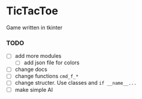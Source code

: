 # TicTacToe
Game written in tkinter
### TODO
- [ ] add more modules
    - [ ] add json file for colors
- [ ] change docs
- [ ] change functions `cmd_f_*`
- [ ] change structer. Use classes and `if __name__...`
- [ ] make simple AI
